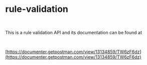 # rule-validation

<br>
<p>This is a rule validation API and its documentation can be found at </p>
<br>

[https://documenter.getpostman.com/view/13134859/TW6zF6dz](https://documenter.getpostman.com/view/13134859/TW6zF6dz)

